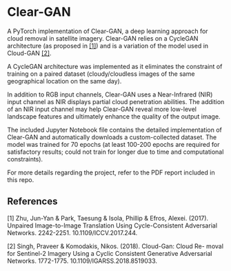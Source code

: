 # Clear-GAN

A PyTorch implementation of Clear-GAN, a deep learning approach for cloud removal in satellite imagery. Clear-GAN relies on a CycleGAN architecture (as proposed in [[1]](#1)) and is a variation of the model used in Cloud-GAN [[2]](#2). 

A CycleGAN architecture was implemented as it eliminates the constraint of training on a paired dataset (cloudy/cloudless images of the same geographical location on the same day).

In addition to RGB input channels, Clear-GAN uses a Near-Infrared (NIR) input channel as NIR displays partial cloud penetration abilities. The addition of an NIR input channel may help Clear-GAN reveal more low-level landscape features and ultimately enhance the quality of the output image.

The included Jupyter Notebook file contains the detailed implementation of Clear-GAN and automatically downloads a custom-collected dataset. The model was trained for 70 epochs (at least 100-200 epochs are required for satisfactory results; could not train for longer due to time and computational constraints).

For more details regarding the project, refer to the PDF report included in this repo.

## References
<a id="1">[1]</a>
Zhu, Jun-Yan & Park, Taesung & Isola, Phillip & Efros, Alexei. (2017). Unpaired Image-to-Image Translation Using Cycle-Consistent Adversarial Networks. 2242-2251. 10.1109/ICCV.2017.244.

<a id="2">[2]</a>
Singh, Praveer & Komodakis, Nikos. (2018). Cloud-Gan: Cloud Re- moval for Sentinel-2 Imagery Using a Cyclic Consistent Generative Adversarial Networks. 1772-1775. 10.1109/IGARSS.2018.8519033.
